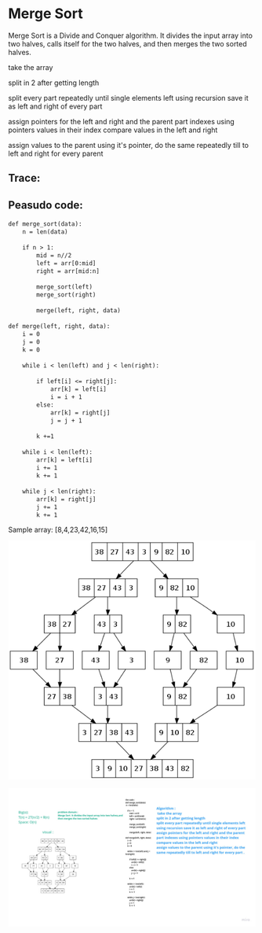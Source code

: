 # Merge Sort

Merge Sort is a Divide and Conquer algorithm. It divides the input array into two halves, calls itself for the two halves, and then merges the two sorted halves.

take the array

split in 2 after getting length

split every part repeatedly until single elements left using recursion save it as left and right of every part

assign pointers for the left and right and the parent part indexes
using pointers values in their index compare values in the left and right

assign values to the parent using it's pointer,
do the same repeatedly till to left and right for every parent

## Trace:

## Peasudo code:

```
def merge_sort(data):
    n = len(data)

    if n > 1:
        mid = n//2
        left = arr[0:mid]
        right = arr[mid:n]

        merge_sort(left)
        merge_sort(right)

        merge(left, right, data)

def merge(left, right, data):
    i = 0
    j = 0
    k = 0

    while i < len(left) and j < len(right):

        if left[i] <= right[j]:
            arr[k] = left[i]
            i = i + 1
        else:
            arr[k] = right[j]
            j = j + 1

        k +=1

    while i < len(left):
        arr[k] = left[i]
        i += 1
        k += 1

    while j < len(right):
        arr[k] = right[j]
        j += 1
        k += 1

```

Sample array: [8,4,23,42,16,15]

![Merg-Sort](Merge_sort_algorithm_diagram.png)

![Insertion Sort](merg_sort.jpg)

